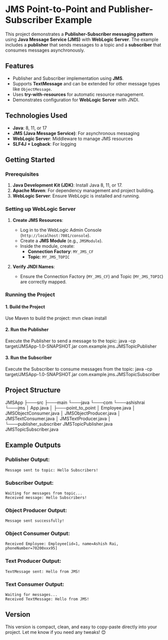 # JMS Point-to-Point and Publisher-Subscriber Example

This project demonstrates a **Publisher-Subscriber messaging pattern** using **Java Message Service (JMS)** with **WebLogic Server**. The example includes a **publisher** that sends messages to a topic and a **subscriber** that consumes messages asynchronously.

## Features
- Publisher and Subscriber implementation using **JMS**.
- Supports **TextMessage** and can be extended for other message types like `ObjectMessage`.
- Uses **try-with-resources** for automatic resource management.
- Demonstrates configuration for **WebLogic Server** with JNDI.

## Technologies Used
- **Java**: 8, 11, or 17
- **JMS (Java Message Service)**: For asynchronous messaging
- **WebLogic Server**: Middleware to manage JMS resources
- **SLF4J + Logback**: For logging

## Getting Started

### Prerequisites
1. **Java Development Kit (JDK)**: Install Java 8, 11, or 17.
2. **Apache Maven**: For dependency management and project building.
3. **WebLogic Server**: Ensure WebLogic is installed and running.

### Setting up WebLogic Server
1. **Create JMS Resources**:
   - Log in to the WebLogic Admin Console (`http://localhost:7001/console`).
   - Create a **JMS Module** (e.g., `JMSModule`).
   - Inside the module, create:
     - **Connection Factory**: `MY_JMS_CF`
     - **Topic**: `MY_JMS_TOPIC`

2. **Verify JNDI Names**:
   - Ensure the Connection Factory (`MY_JMS_CF`) and Topic (`MY_JMS_TOPIC`) are correctly mapped.

### Running the Project

#### 1. **Build the Project**
Use Maven to build the project:
mvn clean install

#### 2. **Run the Publisher**
Execute the Publisher to send a message to the topic:
java -cp target/JMSApp-1.0-SNAPSHOT.jar com.example.jms.JMSTopicPublisher

#### 3. **Run the Subscriber**
Execute the Subscriber to consume messages from the topic:
java -cp target/JMSApp-1.0-SNAPSHOT.jar com.example.jms.JMSTopicSubscriber

## Project Structure
JMSApp
├───src
  ├───main
      └───java
          └───com
              └───ashishrai
                  └───jms
                      │   App.java
                      │
                      ├───point_to_point
                      │       Employee.java
                      │       JMSObjectConsumer.java
                      │       JMSObjectProducer.java
                      │       JMSTextConsumer.java
                      │       JMSTextProducer.java
                      │
                      └───publisher_subscriber
                              JMSTopicPublisher.java
                              JMSTopicSubscriber.java


## Example Outputs

### Publisher Output:
    Message sent to topic: Hello Subscribers!
### Subscriber Output:
    Waiting for messages from topic...
    Received message: Hello Subscribers!
### Object Producer Output:
    Message sent successfully!
### Object Consumer Output:
    Received Employee: Employee[id=1, name=Ashish Rai, phoneNumber=70200xxx95]
### Text Producer Output:
    TextMessage sent: Hello from JMS!
### Text Consumer Output:
    Waiting for messages...
    Received TextMessage: Hello from JMS!

## Version
This version is compact, clean, and easy to copy-paste directly into your project. Let me know if you need any tweaks! 😊



